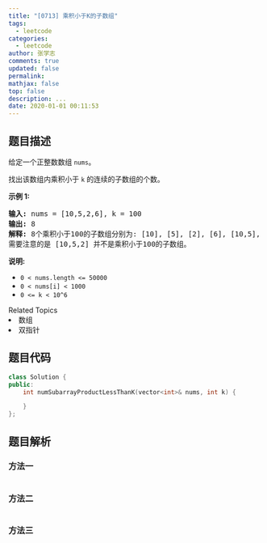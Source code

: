 ```yaml
---
title: "[0713] 乘积小于K的子数组"
tags:
  - leetcode
categories:
  - leetcode
author: 张学志
comments: true
updated: false
permalink:
mathjax: false
top: false
description: ...
date: 2020-01-01 00:11:53
---
```


## 题目描述

<p>给定一个正整数数组&nbsp;<code>nums</code>。</p>

<p>找出该数组内乘积小于&nbsp;<code>k</code>&nbsp;的连续的子数组的个数。</p>

<p><strong>示例 1:</strong></p>

<pre>
<strong>输入:</strong> nums = [10,5,2,6], k = 100
<strong>输出:</strong> 8
<strong>解释:</strong> 8个乘积小于100的子数组分别为: [10], [5], [2], [6], [10,5], [5,2], [2,6], [5,2,6]。
需要注意的是 [10,5,2] 并不是乘积小于100的子数组。
</pre>

<p><strong>说明:</strong></p>

<ul>
	<li><code>0 &lt; nums.length &lt;= 50000</code></li>
	<li><code>0 &lt; nums[i] &lt; 1000</code></li>
	<li><code>0 &lt;= k &lt; 10^6</code></li>
</ul>
<div><div>Related Topics</div><div><li>数组</li><li>双指针</li></div></div>

## 题目代码

```cpp
class Solution {
public:
    int numSubarrayProductLessThanK(vector<int>& nums, int k) {

    }
};
```

## 题目解析

### 方法一

```cpp

```

### 方法二

```cpp

```

### 方法三

```cpp

```

